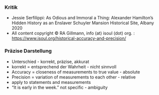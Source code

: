 ### Kritik

* Jessie Serfilippi: As Odious and Immoral a Thing: Alexander Hamilton’s Hidden History as an Enslaver Schuyler Mansion Historical Site, Albany 2020
* All content copyright © RA Gillmann, info (at) isoul (dot) org. : https://www.isoul.org/historical-accuracy-and-precision/

### Präzise Darstellung

* Unterschied - korrekt, präzise, akkurat
* korrekt = entsprechend der Wahrheit - nicht sinnvoll
* Accuracy = closeness of measurements to true value - absolute
* Precision = variation of measurements to each other - relative
* apply to statements and measurements
* “It is early in the week.” not specific - ambiguity
